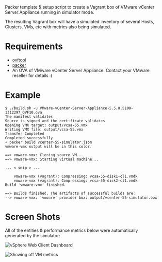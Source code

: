 Packer template & setup script to create a Vagrant box of VMware
vCenter Server Appliance running in simulator mode.

The resulting Vagrant box will have a simulated inventory of
several Hosts, Clusters, VMs, etc with metrics also being simulated.


Requirements
============

* [ovftool](https://my.vmware.com/web/vmware/details?productId=352&downloadGroup=OVFTOOL350)
* [packer](http://www.packer.io)
* An OVA of VMware vCenter Server Appliance. Contact your VMware reseller for details :)

Example
=======

```
$ ./build.sh -u VMware-vCenter-Server-Appliance-5.5.0.5100-1312297_OVF10.ova
The manifest validates
Source is signed and the certificate validates
Opening VMX target: output/vcsa-55.vmx
Writing VMX file: output/vcsa-55.vmx
Transfer Completed                    
Completed successfully
+ packer build vcenter-55-simulator.json
vmware-vmx output will be in this color.

==> vmware-vmx: Cloning source VM...
==> vmware-vmx: Starting virtual machine...

... < snip > ...

    vmware-vmx (vagrant): Compressing: vcsa-55-disk1-cl1.vmdk
    vmware-vmx (vagrant): Compressing: vcsa-55-disk2-cl1.vmdk
Build 'vmware-vmx' finished.

==> Builds finished. The artifacts of successful builds are:
--> vmware-vmx: 'vmware' provider box: output/vcenter-55-simulator.box
```

Screen Shots
============

All of the entities & performance metrics below were automatically generated
by the simulator:

![vSphere Web Client Dashboard](https://github.com/tehranian/vagrant-vcenter-simulator/raw/master/screenshots/dashboard.png)

![Showing off VM metrics](https://github.com/tehranian/vagrant-vcenter-simulator/raw/master/screenshots/metrics.png)
